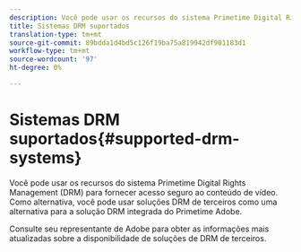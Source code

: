 ```yaml
---
description: Você pode usar os recursos do sistema Primetime Digital Rights Management (DRM) para fornecer acesso seguro ao conteúdo de vídeo. Como alternativa, você pode usar soluções DRM de terceiros como uma alternativa para a solução DRM integrada do Primetime Adobe.
title: Sistemas DRM suportados
translation-type: tm+mt
source-git-commit: 89bdda1d4bd5c126f19ba75a819942df901183d1
workflow-type: tm+mt
source-wordcount: '97'
ht-degree: 0%

---
```



# Sistemas DRM suportados{#supported-drm-systems}

Você pode usar os recursos do sistema Primetime Digital Rights Management (DRM) para fornecer acesso seguro ao conteúdo de vídeo. Como alternativa, você pode usar soluções DRM de terceiros como uma alternativa para a solução DRM integrada do Primetime Adobe.

Consulte seu representante de Adobe para obter as informações mais atualizadas sobre a disponibilidade de soluções de DRM de terceiros.
